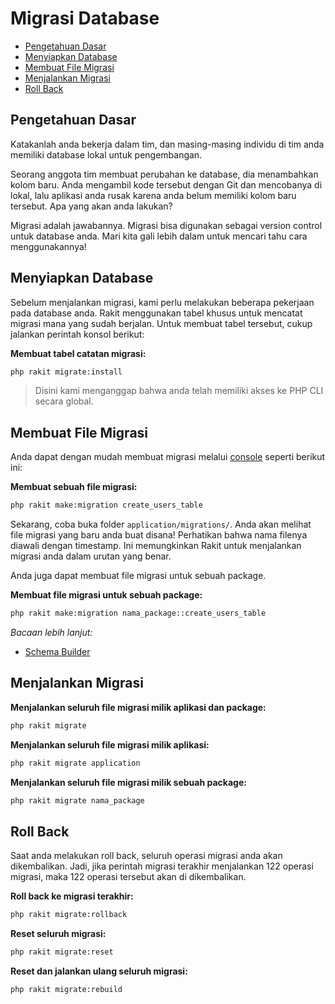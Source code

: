 # Migrasi Database

<!-- MarkdownTOC autolink="true" autoanchor="true" levels="2,3" bracket="round" lowercase="only_ascii" -->

- [Pengetahuan Dasar](#pengetahuan-dasar)
- [Menyiapkan Database](#menyiapkan-database)
- [Membuat File Migrasi](#membuat-file-migrasi)
- [Menjalankan Migrasi](#menjalankan-migrasi)
- [Roll Back](#roll-back)

<!-- /MarkdownTOC -->


<a id="pengetahuan-dasar"></a>
## Pengetahuan Dasar

Katakanlah anda bekerja dalam tim, dan masing-masing individu di tim anda memiliki database lokal untuk pengembangan.

Seorang anggota tim membuat perubahan ke database, dia menambahkan kolom baru. Anda mengambil kode tersebut dengan Git dan mencobanya di lokal, lalu aplikasi anda rusak karena anda belum memiliki kolom baru tersebut. Apa yang akan anda lakukan?

Migrasi adalah jawabannya. Migrasi bisa digunakan sebagai version control untuk database anda. Mari kita gali lebih dalam untuk mencari tahu cara menggunakannya!


<a id="menyiapkan-database"></a>
## Menyiapkan Database

Sebelum menjalankan migrasi, kami perlu melakukan beberapa pekerjaan pada database anda. Rakit menggunakan tabel khusus untuk mencatat migrasi mana yang sudah berjalan. Untuk membuat tabel tersebut, cukup jalankan perintah konsol berikut:

**Membuat tabel catatan migrasi:**

```bash
php rakit migrate:install
```

>  Disini kami menganggap bahwa anda telah memiliki akses ke PHP CLI secara global.


<a id="membuat-file-migrasi"></a>
## Membuat File Migrasi

Anda dapat dengan mudah membuat migrasi melalui [console](/docs/console) seperti berikut ini:

**Membuat sebuah  file migrasi:**

```bash
php rakit make:migration create_users_table
```

Sekarang, coba buka folder `application/migrations/`. Anda akan melihat file migrasi yang baru anda buat disana! Perhatikan bahwa nama filenya diawali dengan timestamp. Ini memungkinkan Rakit untuk menjalankan migrasi anda dalam urutan yang benar.

Anda juga dapat membuat file migrasi untuk sebuah package.


**Membuat file migrasi untuk sebuah package:**

```bash
php rakit make:migration nama_package::create_users_table
```

_Bacaan lebih lanjut:_

- [Schema Builder](/docs/database/schema)


<a id="menjalankan-migrasi"></a>
## Menjalankan Migrasi

**Menjalankan seluruh file migrasi milik aplikasi dan package:**

```bash
php rakit migrate
```

**Menjalankan seluruh file migrasi milik aplikasi:**

```bash
php rakit migrate application
```

**Menjalankan seluruh file migrasi milik sebuah package:**

```bash
php rakit migrate nama_package
```


<a id="roll-back"></a>
## Roll Back

Saat anda melakukan roll back, seluruh operasi migrasi anda akan dikembalikan. Jadi, jika perintah migrasi terakhir menjalankan 122 operasi migrasi, maka 122 operasi tersebut akan di dikembalikan.

**Roll back ke migrasi terakhir:**

```bash
php rakit migrate:rollback
```

**Reset seluruh migrasi:**

```bash
php rakit migrate:reset
```

**Reset dan jalankan ulang seluruh migrasi:**

```bash
php rakit migrate:rebuild
```

